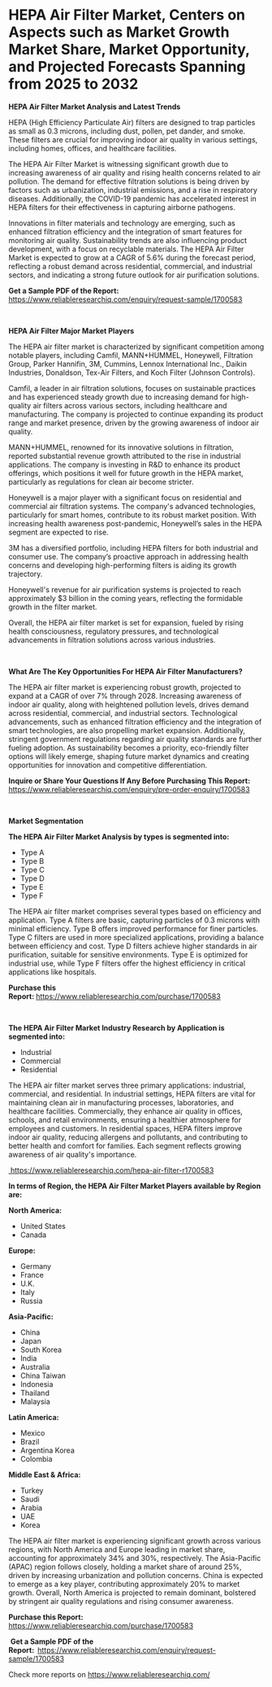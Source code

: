 <p><h1>HEPA Air Filter Market, Centers on Aspects such as Market Growth Market Share, Market Opportunity, and Projected Forecasts Spanning from 2025 to 2032</h1></p><p><strong>HEPA Air Filter Market Analysis and Latest Trends</strong></p>
<p><p>HEPA (High Efficiency Particulate Air) filters are designed to trap particles as small as 0.3 microns, including dust, pollen, pet dander, and smoke. These filters are crucial for improving indoor air quality in various settings, including homes, offices, and healthcare facilities. </p><p>The HEPA Air Filter Market is witnessing significant growth due to increasing awareness of air quality and rising health concerns related to air pollution. The demand for effective filtration solutions is being driven by factors such as urbanization, industrial emissions, and a rise in respiratory diseases. Additionally, the COVID-19 pandemic has accelerated interest in HEPA filters for their effectiveness in capturing airborne pathogens.</p><p>Innovations in filter materials and technology are emerging, such as enhanced filtration efficiency and the integration of smart features for monitoring air quality. Sustainability trends are also influencing product development, with a focus on recyclable materials. The HEPA Air Filter Market is expected to grow at a CAGR of 5.6% during the forecast period, reflecting a robust demand across residential, commercial, and industrial sectors, and indicating a strong future outlook for air purification solutions.</p></p>
<p><strong>Get a Sample PDF of the Report:&nbsp;</strong> <a href="https://www.reliableresearchiq.com/enquiry/request-sample/1700583?utm_campaign=1876&utm_medium=2&utm_source=Github&utm_content=ia&utm_term=09012025&utm_id=hepa-air-filter">https://www.reliableresearchiq.com/enquiry/request-sample/1700583</a></p>
<p>&nbsp;</p>
<p><strong>HEPA Air Filter Major Market Players</strong></p>
<p><p>The HEPA air filter market is characterized by significant competition among notable players, including Camfil, MANN+HUMMEL, Honeywell, Filtration Group, Parker Hannifin, 3M, Cummins, Lennox International Inc., Daikin Industries, Donaldson, Tex-Air Filters, and Koch Filter (Johnson Controls). </p><p>Camfil, a leader in air filtration solutions, focuses on sustainable practices and has experienced steady growth due to increasing demand for high-quality air filters across various sectors, including healthcare and manufacturing. The company is projected to continue expanding its product range and market presence, driven by the growing awareness of indoor air quality.</p><p>MANN+HUMMEL, renowned for its innovative solutions in filtration, reported substantial revenue growth attributed to the rise in industrial applications. The company is investing in R&D to enhance its product offerings, which positions it well for future growth in the HEPA market, particularly as regulations for clean air become stricter.</p><p>Honeywell is a major player with a significant focus on residential and commercial air filtration systems. The company's advanced technologies, particularly for smart homes, contribute to its robust market position. With increasing health awareness post-pandemic, Honeywell’s sales in the HEPA segment are expected to rise.</p><p>3M has a diversified portfolio, including HEPA filters for both industrial and consumer use. The company’s proactive approach in addressing health concerns and developing high-performing filters is aiding its growth trajectory.</p><p>Honeywell's revenue for air purification systems is projected to reach approximately $3 billion in the coming years, reflecting the formidable growth in the filter market.</p><p>Overall, the HEPA air filter market is set for expansion, fueled by rising health consciousness, regulatory pressures, and technological advancements in filtration solutions across various industries.</p></p>
<p>&nbsp;</p>
<p><strong>What Are The Key Opportunities For HEPA Air Filter Manufacturers?</strong></p>
<p><p>The HEPA air filter market is experiencing robust growth, projected to expand at a CAGR of over 7% through 2028. Increasing awareness of indoor air quality, along with heightened pollution levels, drives demand across residential, commercial, and industrial sectors. Technological advancements, such as enhanced filtration efficiency and the integration of smart technologies, are also propelling market expansion. Additionally, stringent government regulations regarding air quality standards are further fueling adoption. As sustainability becomes a priority, eco-friendly filter options will likely emerge, shaping future market dynamics and creating opportunities for innovation and competitive differentiation.</p></p>
<p><strong>Inquire or Share Your Questions If Any Before Purchasing This Report:</strong> <a href="https://www.reliableresearchiq.com/enquiry/pre-order-enquiry/1700583?utm_campaign=1876&utm_medium=2&utm_source=Github&utm_content=ia&utm_term=09012025&utm_id=hepa-air-filter">https://www.reliableresearchiq.com/enquiry/pre-order-enquiry/1700583</a></p>
<p>&nbsp;</p>
<p><strong>Market Segmentation</strong></p>
<p><strong>The HEPA Air Filter Market Analysis by types is segmented into:</strong></p>
<p><ul><li>Type A</li><li>Type B</li><li>Type C</li><li>Type D</li><li>Type E</li><li>Type F</li></ul></p>
<p><p>The HEPA air filter market comprises several types based on efficiency and application. Type A filters are basic, capturing particles of 0.3 microns with minimal efficiency. Type B offers improved performance for finer particles. Type C filters are used in more specialized applications, providing a balance between efficiency and cost. Type D filters achieve higher standards in air purification, suitable for sensitive environments. Type E is optimized for industrial use, while Type F filters offer the highest efficiency in critical applications like hospitals.</p></p>
<p><strong>Purchase this Report:&nbsp;</strong><a href="https://www.reliableresearchiq.com/purchase/1700583?utm_campaign=1876&utm_medium=2&utm_source=Github&utm_content=ia&utm_term=09012025&utm_id=hepa-air-filter">https://www.reliableresearchiq.com/purchase/1700583</a></p>
<p>&nbsp;</p>
<p><strong>The HEPA Air Filter Market Industry Research by Application is segmented into:</strong></p>
<p><ul><li>Industrial</li><li>Commercial</li><li>Residential</li></ul></p>
<p><p>The HEPA air filter market serves three primary applications: industrial, commercial, and residential. In industrial settings, HEPA filters are vital for maintaining clean air in manufacturing processes, laboratories, and healthcare facilities. Commercially, they enhance air quality in offices, schools, and retail environments, ensuring a healthier atmosphere for employees and customers. In residential spaces, HEPA filters improve indoor air quality, reducing allergens and pollutants, and contributing to better health and comfort for families. Each segment reflects growing awareness of air quality's importance.</p></p>
<p><a href="https://www.reliableresearchiq.com/hepa-air-filter-r1700583?utm_campaign=1876&utm_medium=2&utm_source=Github&utm_content=ia&utm_term=09012025&utm_id=hepa-air-filter">&nbsp;https://www.reliableresearchiq.com/hepa-air-filter-r1700583</a></p>
<p><strong>In terms of Region, the HEPA Air Filter Market Players available by Region are:</strong></p>
<p>
    <p> <strong> North America: </strong>
        <ul>
            <li>United States</li>
            <li>Canada</li>
        </ul>
        </p> 
    <p> <strong> Europe: </strong>
        <ul>
            <li>Germany</li>
            <li>France</li>
            <li>U.K.</li>
            <li>Italy</li>
            <li>Russia</li>
        </ul>
        </p> 
    <p> <strong> Asia-Pacific: </strong>
        <ul>
            <li>China</li>
            <li>Japan</li>
            <li>South Korea</li>
            <li>India</li>
            <li>Australia</li>
            <li>China Taiwan</li>
            <li>Indonesia</li>
            <li>Thailand</li>
            <li>Malaysia</li>
        </ul>
        </p> 
    <p> <strong> Latin America: </strong>
        <ul>
            <li>Mexico</li>
            <li>Brazil</li>
            <li>Argentina Korea</li>
            <li>Colombia</li>
        </ul>
        </p> 
    <p> <strong> Middle East & Africa: </strong>
        <ul>
            <li>Turkey</li>
            <li>Saudi</li>
            <li>Arabia</li>
            <li>UAE</li>
            <li>Korea</li>
        </ul>
    </p>
    </p>
<p><p>The HEPA air filter market is experiencing significant growth across various regions, with North America and Europe leading in market share, accounting for approximately 34% and 30%, respectively. The Asia-Pacific (APAC) region follows closely, holding a market share of around 25%, driven by increasing urbanization and pollution concerns. China is expected to emerge as a key player, contributing approximately 20% to market growth. Overall, North America is projected to remain dominant, bolstered by stringent air quality regulations and rising consumer awareness.</p></p>
<p><strong>Purchase this Report: </strong><a href="https://www.reliableresearchiq.com/purchase/1700583?utm_campaign=1876&utm_medium=2&utm_source=Github&utm_content=ia&utm_term=09012025&utm_id=hepa-air-filter">https://www.reliableresearchiq.com/purchase/1700583</a></p>
<p>&nbsp;<strong>Get a Sample PDF of the Report:&nbsp;&nbsp;</strong><a href="https://www.reliableresearchiq.com/enquiry/request-sample/1700583?utm_campaign=1876&utm_medium=2&utm_source=Github&utm_content=ia&utm_term=09012025&utm_id=hepa-air-filter">https://www.reliableresearchiq.com/enquiry/request-sample/1700583</a></p>
<p><strong></strong></p>
<p>Check more reports on <a href="https://www.reliableresearchiq.com/?utm_campaign=1876&utm_medium=2&utm_source=Github&utm_content=ia&utm_term=09012025&utm_id=hepa-air-filter">https://www.reliableresearchiq.com/</a></p>